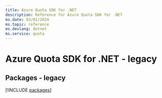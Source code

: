 ```yaml
---
title: Azure Quota SDK for .NET
description: Reference for Azure Quota SDK for .NET
ms.date: 03/01/2024
ms.topic: reference
ms.devlang: dotnet
ms.service: quota
---
```

# Azure Quota SDK for .NET - legacy
## Packages - legacy
[!INCLUDE [packages](quota-index.md)]
